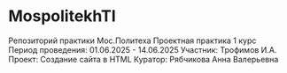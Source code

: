 # MospolitekhTI
Репозиторий практики Мос.Политеха
Проектная практика 1 курс
Период проведения: 01.06.2025 - 14.06.2025
Участник: Трофимов И.А.
Проект: Создание сайта в HTML
Куратор: Рябчикова Анна Валерьевна




